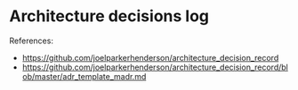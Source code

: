# Architecture decisions log

References:

- <https://github.com/joelparkerhenderson/architecture_decision_record>
- <https://github.com/joelparkerhenderson/architecture_decision_record/blob/master/adr_template_madr.md>
